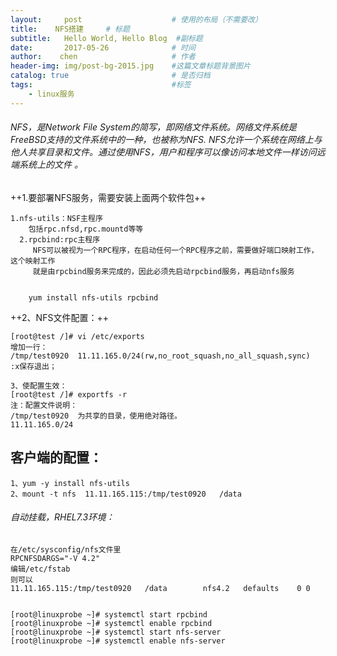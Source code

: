 ```yaml
---
layout:     post                    # 使用的布局（不需要改）
title:    NFS搭建     # 标题 
subtitle:   Hello World, Hello Blog  #副标题
date:       2017-05-26              # 时间
author:    chen                     # 作者
header-img: img/post-bg-2015.jpg    #这篇文章标题背景图片
catalog: true                       # 是否归档
tags:                               #标签
    - linux服务
---
```


######    NFS，是Network File System的简写，即网络文件系统。网络文件系统是FreeBSD支持的文件系统中的一种，也被称为NFS.  NFS允许一个系统在网络上与他人共享目录和文件。通过使用NFS，用户和程序可以像访问本地文件一样访问远端系统上的文件 。
   
   
++1.要部署NFS服务，需要安装上面两个软件包++
  
```
1.nfs-utils：NSF主程序
    包括rpc.nfsd,rpc.mountd等等
  2.rpcbind:rpc主程序
     NFS可以被视为一个RPC程序，在启动任何一个RPC程序之前，需要做好端口映射工作，这个映射工作
     就是由rpcbind服务来完成的，因此必须先启动rpcbind服务，再启动nfs服务
     
     
    yum install nfs-utils rpcbind
```

    
    
    
++2、NFS文件配置：++

```
[root@test /]# vi /etc/exports 
增加一行：
/tmp/test0920  11.11.165.0/24(rw,no_root_squash,no_all_squash,sync)
:x保存退出；

3、使配置生效：
[root@test /]# exportfs -r
注：配置文件说明：
/tmp/test0920  为共享的目录，使用绝对路径。
11.11.165.0/24
```


## 客户端的配置：

```
1、yum -y install nfs-utils
2、mount -t nfs  11.11.165.115:/tmp/test0920   /data
```




###### 自动挂载，RHEL7.3环境：

```
在/etc/sysconfig/nfs文件里
RPCNFSDARGS="-V 4.2"
编辑/etc/fstab
则可以
11.11.165.115:/tmp/test0920   /data        nfs4.2   defaults    0 0


[root@linuxprobe ~]# systemctl start rpcbind
[root@linuxprobe ~]# systemctl enable rpcbind
[root@linuxprobe ~]# systemctl start nfs-server
[root@linuxprobe ~]# systemctl enable nfs-server
```

